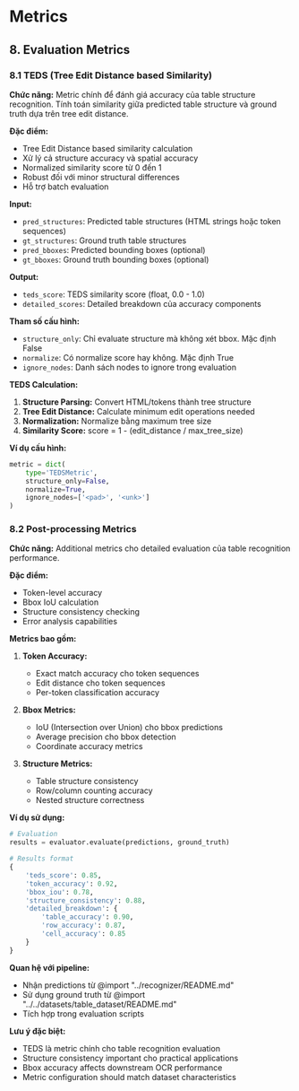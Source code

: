 # Metrics

## 8. Evaluation Metrics

### 8.1 TEDS (Tree Edit Distance based Similarity)

**Chức năng:** Metric chính để đánh giá accuracy của table structure recognition. Tính toán similarity giữa predicted table structure và ground truth dựa trên tree edit distance.

**Đặc điểm:**
- Tree Edit Distance based similarity calculation
- Xử lý cả structure accuracy và spatial accuracy
- Normalized similarity score từ 0 đến 1
- Robust đối với minor structural differences
- Hỗ trợ batch evaluation

**Input:**
- `pred_structures`: Predicted table structures (HTML strings hoặc token sequences)
- `gt_structures`: Ground truth table structures
- `pred_bboxes`: Predicted bounding boxes (optional)
- `gt_bboxes`: Ground truth bounding boxes (optional)

**Output:**
- `teds_score`: TEDS similarity score (float, 0.0 - 1.0)
- `detailed_scores`: Detailed breakdown của accuracy components

**Tham số cấu hình:**
- `structure_only`: Chỉ evaluate structure mà không xét bbox. Mặc định False
- `normalize`: Có normalize score hay không. Mặc định True
- `ignore_nodes`: Danh sách nodes to ignore trong evaluation

**TEDS Calculation:**
1. **Structure Parsing:** Convert HTML/tokens thành tree structure
2. **Tree Edit Distance:** Calculate minimum edit operations needed
3. **Normalization:** Normalize bằng maximum tree size
4. **Similarity Score:** score = 1 - (edit_distance / max_tree_size)

**Ví dụ cấu hình:**
```python
metric = dict(
    type='TEDSMetric',
    structure_only=False,
    normalize=True,
    ignore_nodes=['<pad>', '<unk>']
)
```

### 8.2 Post-processing Metrics

**Chức năng:** Additional metrics cho detailed evaluation của table recognition performance.

**Đặc điểm:**
- Token-level accuracy
- Bbox IoU calculation
- Structure consistency checking
- Error analysis capabilities

**Metrics bao gồm:**

1. **Token Accuracy:**
   - Exact match accuracy cho token sequences
   - Edit distance cho token sequences
   - Per-token classification accuracy

2. **Bbox Metrics:**
   - IoU (Intersection over Union) cho bbox predictions
   - Average precision cho bbox detection
   - Coordinate accuracy metrics

3. **Structure Metrics:**
   - Table structure consistency
   - Row/column counting accuracy
   - Nested structure correctness

**Ví dụ sử dụng:**
```python
# Evaluation
results = evaluator.evaluate(predictions, ground_truth)

# Results format
{
    'teds_score': 0.85,
    'token_accuracy': 0.92,
    'bbox_iou': 0.78,
    'structure_consistency': 0.88,
    'detailed_breakdown': {
        'table_accuracy': 0.90,
        'row_accuracy': 0.87,
        'cell_accuracy': 0.85
    }
}
```

**Quan hệ với pipeline:**
- Nhận predictions từ @import "../recognizer/README.md"
- Sử dụng ground truth từ @import "../../datasets/table_dataset/README.md"
- Tích hợp trong evaluation scripts

**Lưu ý đặc biệt:**
- TEDS là metric chính cho table recognition evaluation
- Structure consistency important cho practical applications
- Bbox accuracy affects downstream OCR performance
- Metric configuration should match dataset characteristics
